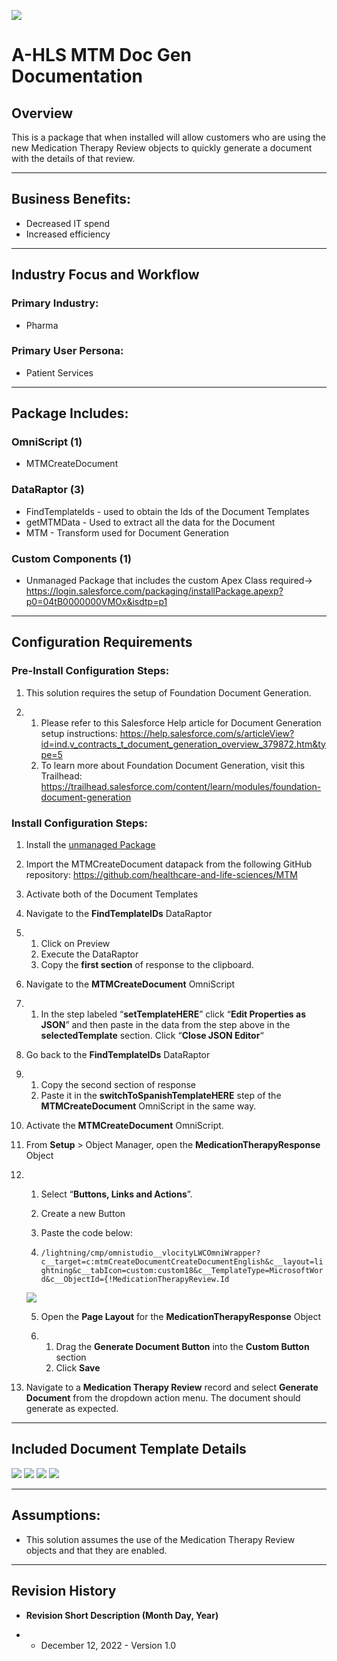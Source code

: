 ![](/images/ahlsbanner.png)
# A-HLS MTM Doc Gen Documentation 

## Overview

This is a package that when installed will allow customers who are using the new Medication Therapy Review objects to quickly generate a document with the details of that review. 

------

## Business Benefits:

- Decreased IT spend
- Increased efficiency

------

## Industry Focus and Workflow

### Primary Industry:

- Pharma

### Primary User Persona:

- Patient Services

------

## Package Includes:

### **OmniScript (1)**

- MTMCreateDocument

### **DataRaptor (3)**

- FindTemplateIds - used to obtain the Ids of the Document Templates
- getMTMData - Used to extract all the data for the Document
- MTM - Transform used for Document Generation

### **Custom Components (1)**

- Unmanaged Package that includes the custom Apex Class required→ https://login.salesforce.com/packaging/installPackage.apexp?p0=04tB0000000VMOx&isdtp=p1

------

## Configuration Requirements

### Pre-Install Configuration Steps:

1. This solution requires the setup of Foundation Document Generation. 

2. 1. Please refer to this Salesforce Help article for Document Generation setup instructions: https://help.salesforce.com/s/articleView?id=ind.v_contracts_t_document_generation_overview_379872.htm&type=5
   2. To learn more about Foundation Document Generation, visit this Trailhead: https://trailhead.salesforce.com/content/learn/modules/foundation-document-generation

### Install Configuration Steps:

1. Install the [unmanaged Package](https://login.salesforce.com/packaging/installPackage.apexp?p0=04tB0000000VMOx&isdtp=p1)

2. Import the MTMCreateDocument datapack from the following GitHub repository: https://github.com/healthcare-and-life-sciences/MTM

3. Activate both of the Document Templates

4. Navigate to the **FindTemplateIDs** DataRaptor

5. 1. Click on Preview
   2. Execute the DataRaptor
   3. Copy the **first section** of response to the clipboard.  

6. Navigate to the **MTMCreateDocument** OmniScript

7. 1. In the step labeled “**setTemplateHERE**” click “**Edit Properties as JSON**” and then paste in the data from the step above in the **selectedTemplate** section. Click “**Close JSON Editor**“

8. Go back to the **FindTemplateIDs** DataRaptor

9. 1. Copy the second section of response
   2. Paste it in the **switchToSpanishTemplateHERE** step of the **MTMCreateDocument** OmniScript in the same way. 

10. Activate the **MTMCreateDocument** OmniScript.

11. From **Setup** > Object Manager, open the **MedicationTherapyResponse** Object

12. 1. Select “**Buttons, Links and Actions**”.  

    2. Create a new Button

    3. Paste the code below:

    4. `/lightning/cmp/omnistudio__vlocityLWCOmniWrapper?c__target=c:mtmCreateDocumentCreateDocumentEnglish&c__layout=lightning&c__tabIcon=custom:custom18&c__TemplateType=MicrosoftWord&c__ObjectId={!MedicationTherapyReview.Id`
    
    ![](/images/mtmimage1.png)

    5. Open the **Page Layout** for the **MedicationTherapyResponse** Object 

    6. 1. Drag the **Generate Document Button** into the **Custom Button** section
       2. Click **Save**

13. Navigate to a **Medication Therapy Review** record and select **Generate Document** from the dropdown action menu. The document should generate as expected.

------

## Included Document Template Details

![](/images/mtmimage2.png)
![](/images/mtmimage3.png)
![](/images/mtmimage4.png)
![](/images/mtmimage5.png)

------

## Assumptions:

- This solution assumes the use of the Medication Therapy Review objects and that they are enabled.

------

## Revision History

- **Revision Short Description (Month Day, Year)**

- - December 12, 2022 - Version 1.0
